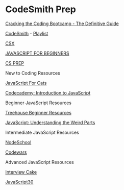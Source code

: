 # CodeSmith Prep


[Cracking the Coding Bootcamp - The Definitive Guide](https://haseebq.com/cracking-the-coding-bootcamp-the-definitive-guide/)

[CodeSmith](https://www.codesmith.io/javascript-resources) - [Playlist](https://www.youtube.com/c/Codesmith-School/playlists)

[CSX](https://csx.codesmith.io/home) 

[JAVASCRIPT FOR BEGINNERS](https://www.codesmith.io/javascript-for-beginners) 

[CS PREP](https://www.codesmith.io/bootcamp-prep) 


New to Coding Resources

[JavaScript For Cats]()

[Codecademy: Introduction to JavaScript]()

Beginner JavaScript Resources

[Treehouse Beginner Resources]()

[JavaScript: Understanding the Weird Parts]()

Intermediate JavaScript Resources

[NodeSchool]()

[Codewars]()


Advanced JavaScript Resources

[Interview Cake]()

[JavaScript30]()

